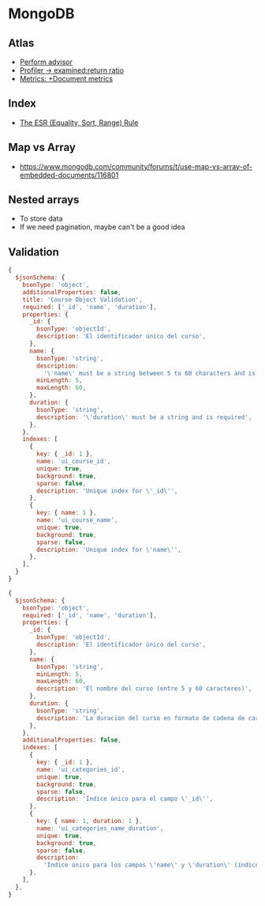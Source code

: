 # MongoDB

## Atlas

- [Perform advisor](https://cloud.mongodb.com/v2/61ba10a74465e17aa31e97cf#metrics/replicaSet/61ba12eaa5284b193982b5de/advisor)
- [Profiler -> examined:return ratio](https://cloud.mongodb.com/v2/61ba10a74465e17aa31e97cf#metrics/replicaSet/61ba12eaa5284b193982b5de/profiler)
- [Metrics: +Document metrics](https://cloud.mongodb.com/v2/61ba10a74465e17aa31e97cf#host/replicaSet/61ba12eaa5284b193982b5de)

## Index

- [The ESR (Equality, Sort, Range) Rule](https://www.mongodb.com/docs/upcoming/tutorial/equality-sort-range-rule/)

## Map vs Array

- https://www.mongodb.com/community/forums/t/use-map-vs-array-of-embedded-documents/116801

## Nested arrays

- To store data
- If we need pagination, maybe can't be a good idea

## Validation

```js
{
  $jsonSchema: {
    bsonType: 'object',
    additionalProperties: false,
    title: 'Course Object Validation',
    required: ['_id', 'name', 'duration'],
    properties: {
      _id: {
        bsonType: 'objectId',
        description: 'El identificador único del curso',
      },
      name: {
        bsonType: 'string',
        description:
          '\'name\' must be a string between 5 to 60 characters and is required',
        minLength: 5,
        maxLength: 60,
      },
      duration: {
        bsonType: 'string',
        description: '\'duration\' must be a string and is required',
      },
    },
    indexes: [
      {
        key: { _id: 1 },
        name: 'ui_course_id',
        unique: true,
        background: true,
        sparse: false,
        description: 'Unique index for \'_id\'',
      },
      {
        key: { name: 1 },
        name: 'ui_course_name',
        unique: true,
        background: true,
        sparse: false,
        description: 'Unique index for \'name\'',
      },
    ],
  }
}
```

```js
{
  $jsonSchema: {
    bsonType: 'object',
    required: ['_id', 'name', 'duration'],
    properties: {
      _id: {
        bsonType: 'objectId',
        description: 'El identificador único del curso',
      },
      name: {
        bsonType: 'string',
        minLength: 5,
        maxLength: 60,
        description: 'El nombre del curso (entre 5 y 60 caracteres)',
      },
      duration: {
        bsonType: 'string',
        description: 'La duración del curso en formato de cadena de caracteres',
      },
    },
    additionalProperties: false,
    indexes: [
      {
        key: { _id: 1 },
        name: 'ui_categories_id',
        unique: true,
        background: true,
        sparse: false,
        description: 'Índice único para el campo \'_id\'',
      },
      {
        key: { name: 1, duration: 1 },
        name: 'ui_categories_name_duration',
        unique: true,
        background: true,
        sparse: false,
        description:
          'Índice único para los campos \'name\' y \'duration\' (índice compuesto)',
      },
    ],
  },
}
```

